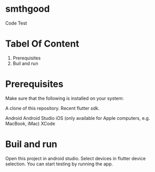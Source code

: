 # smthgood

Code Test

<h1> Tabel Of Content</h1>
<ol>
  <li>
    Prerequisites
  </li>
  <li>
    Buil and run 
  </li>
</ol>

# Prerequisites
Make sure that the following is installed on your system:

A clone of this repository.
Recent flutter sdk.

Android
Android Studio
iOS (only available for Apple computers, e.g. MacBook, iMac)
XCode


# Buil and run 
Open this project in android studio.
Select devices in flutter device selection.
You can start testing by running the app.

